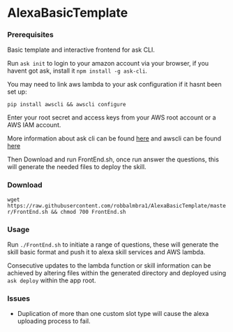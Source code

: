 # AlexaBasicTemplate

### Prerequisites
Basic template and interactive frontend for ask CLI.

Run `ask init` to login to your amazon account via your browser, if you havent got ask, install it `npm install -g ask-cli`.

You may need to link aws lambda to your ask configuration if it hasnt been set up:

`pip install awscli && awscli configure`

Enter your root secret and access keys from your AWS root account or a AWS IAM account.

More information about ask cli can be found [here](https://developer.amazon.com/docs/smapi/quick-start-alexa-skills-kit-command-line-interface.html) and awscli can be found [here](https://aws.amazon.com/cli/)

Then Download and run FrontEnd.sh, once run answer the questions, this will generate the needed files to deploy the skill.

### Download

`wget https://raw.githubusercontent.com/robbalmbra1/AlexaBasicTemplate/master/FrontEnd.sh && chmod 700 FrontEnd.sh`

### Usage

Run `./FrontEnd.sh` to initiate a range of questions, these will generate the skill basic format and push it to alexa skill services and AWS lambda.

Consecutive updates to the lambda function or skill information can be achieved by altering files within the generated directory and deployed using `ask deploy` within the app root.

### Issues

- Duplication of more than one custom slot type will cause the alexa uploading process to fail.
